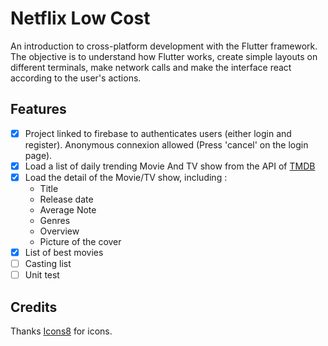 # Netflix Low Cost

An introduction to cross-platform development with the Flutter framework. The objective is to understand how Flutter works, create simple layouts on different terminals, make network calls and make the interface react according to the user's actions.  

## Features

- [x] Project linked to firebase to authenticates users (either login and register). Anonymous connexion allowed (Press 'cancel' on the login page).  
- [x] Load a list of daily trending Movie And TV show from the API of [TMDB](https://developers.themoviedb.org)  
- [x] Load the detail of the Movie/TV show, including :  
    - Title  
    - Release date  
    - Average Note  
    - Genres  
    - Overview  
    - Picture of the cover  
- [x] List of best movies  
- [ ] Casting list  
- [ ] Unit test  

## Credits

Thanks [Icons8](https://icons8.com/) for icons. 